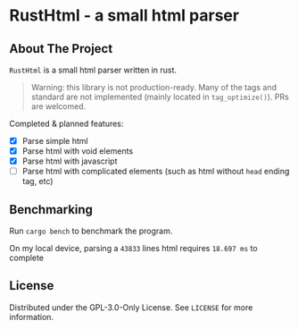 # RustHtml - a small html parser

<!-- ABOUT THE PROJECT -->
## About The Project

`RustHtml` is a small html parser written in rust.

> Warning: this library is not production-ready. Many of the tags and standard are not implemented (mainly located in `tag_optimize()`). PRs are welcomed.

Completed & planned features:

- [x] Parse simple html
- [x] Parse html with void elements
- [x] Parse html with javascript
- [ ] Parse html with complicated elements (such as html without `head` ending tag, etc)

## Benchmarking

Run `cargo bench` to benchmark the program.

On my local device, parsing a `43833` lines html requires `18.697 ms` to complete

<!-- LICENSE -->
## License

Distributed under the GPL-3.0-Only License. See `LICENSE` for more information.
